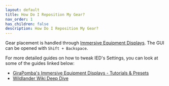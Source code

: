 ```yaml
---
layout: default
title: How Do I Reposition My Gear?
nav_order: 1
has_children: false
description: How Do I Reposition My Gear?
---
```


Gear placement is handled through <a href="https://www.nexusmods.com/skyrimspecialedition/mods/62001" target="_blank" rel="noopener noreferrer">Immersive Equipment Displays</a>. The GUI can be opened with `Shift + Backspace`.  

For more detailed guides on how to tweak IED's Settings, you can look at some of the guides linked below:  
 - <a href="https://www.nexusmods.com/skyrimspecialedition/mods/76956" target="_blank" rel="noopener noreferrer">GiraPomba's Immersive Equipment Displays - Tutorials & Presets</a>  
 - <a href="https://wiki.wildlandermod.com/11Deep-Dives/Immersive-Equipment-Display/" target="_blank" rel="noopener noreferrer">Wildlander Wiki Deep Dive</a>  